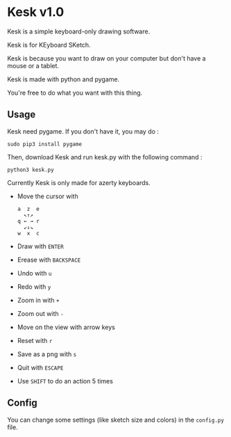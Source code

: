 Kesk v1.0
=========

Kesk is a simple keyboard-only drawing software.

Kesk is for KEyboard SKetch.

Kesk is because you want to draw on your computer but don't have a mouse or a tablet.

Kesk is made with python and pygame.

You're free to do what you want with this thing.

Usage
-----

Kesk need pygame. If you don't have it, you may do :

```
sudo pip3 install pygame
```

Then, download Kesk and run kesk.py with the following command :

```
python3 kesk.py
```

Currently Kesk is only made for azerty keyboards.

- Move the cursor with
    ```
    a  z  e
      ↖↑↗
    q ← → r
      ↙↓↘
    w  x  c
    ```

- Draw with `ENTER`
- Erease with `BACKSPACE`
- Undo with `u`
- Redo with `y`
- Zoom in with `+`
- Zoom out with `-`
- Move on the view with arrow keys
- Reset with `r`
- Save as a png with `s`
- Quit with `ESCAPE`
- Use `SHIFT` to do an action 5 times

Config
------

You can change some settings (like sketch size and colors) in the `config.py` file.
